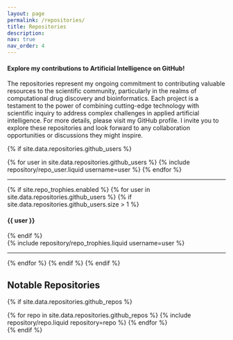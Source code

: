 ```yaml
---
layout: page
permalink: /repositories/
title: Repositories
description:
nav: true
nav_order: 4
---
```


#### Explore my contributions to Artificial Intelligence on GitHub!
The repositories represent my ongoing commitment to contributing valuable resources to the scientific community, particularly in the realms of computational drug discovery and bioinformatics. Each project is a testament to the power of combining cutting-edge technology with scientific inquiry to address complex challenges in applied artificial intelligence. For more details, please visit my GitHub profile. I invite you to explore these repositories and look forward to any collaboration opportunities or discussions they might inspire.


{% if site.data.repositories.github_users %}

<div class="repositories d-flex flex-wrap flex-md-row flex-column justify-content-center align-items-center">
  {% for user in site.data.repositories.github_users %}
    {% include repository/repo_user.liquid username=user %}
  {% endfor %}
</div>

---

{% if site.repo_trophies.enabled %}
{% for user in site.data.repositories.github_users %}
{% if site.data.repositories.github_users.size > 1 %}

  <h4>{{ user }}</h4>
  {% endif %}
  <div class="repositories d-flex flex-wrap flex-md-row flex-column justify-content-between align-items-center">
  {% include repository/repo_trophies.liquid username=user %}
  </div>

---

{% endfor %}
{% endif %}
{% endif %}

## Notable Repositories

{% if site.data.repositories.github_repos %}

<div class="repositories d-flex flex-wrap flex-md-row flex-column justify-content-between align-items-center">
  {% for repo in site.data.repositories.github_repos %}
    {% include repository/repo.liquid repository=repo %}
  {% endfor %}
</div>
{% endif %}
